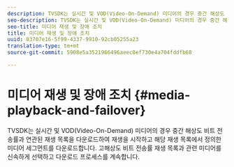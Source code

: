 ```yaml
---
description: TVSDK는 실시간 및 VOD(Video-On-Demand) 미디어의 경우 중간 해상도 비트 전송률과 연관된 재생 목록을 다운로드하여 재생을 시작하고 해당 재생 목록에서 정의한 미디어 세그먼트를 다운로드합니다. 고해상도 비트 전송률 재생 목록과 관련 미디어를 신속하게 선택하고 다운로드 프로세스를 계속합니다.
seo-description: TVSDK는 실시간 및 VOD(Video-On-Demand) 미디어의 경우 중간 해상도 비트 전송률과 연관된 재생 목록을 다운로드하여 재생을 시작하고 해당 재생 목록에서 정의한 미디어 세그먼트를 다운로드합니다. 고해상도 비트 전송률 재생 목록과 관련 미디어를 신속하게 선택하고 다운로드 프로세스를 계속합니다.
seo-title: 미디어 재생 및 장애 조치
title: 미디어 재생 및 장애 조치
uuid: 03707e16-5f99-4337-9910-92cb05255a23
translation-type: tm+mt
source-git-commit: 5908e5a3521966496aeec0ef730e4a704fddfb68

---
```



# 미디어 재생 및 장애 조치 {#media-playback-and-failover}

TVSDK는 실시간 및 VOD(Video-On-Demand) 미디어의 경우 중간 해상도 비트 전송률과 연관된 재생 목록을 다운로드하여 재생을 시작하고 해당 재생 목록에서 정의한 미디어 세그먼트를 다운로드합니다. 고해상도 비트 전송률 재생 목록과 관련 미디어를 신속하게 선택하고 다운로드 프로세스를 계속합니다.